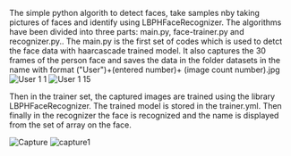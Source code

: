 The simple python algorith to detect faces, take samples nby taking pictures of faces and identify using LBPHFaceRecognizer. 
The algorithms have been divided into three parts: main.py, face-trainer.py and recognizer.py.. The main.py is the first set of codes which is used to detct the face data with haarcascade trained model. It also captures the 30 frames of the person face and saves the data in the folder datasets in the name with format ("User")+(entered number)+ (image count number).jpg
![User 1 1](https://user-images.githubusercontent.com/61246422/127361498-21796e99-baa7-4d4f-88e4-c7bfd8fd0ffe.jpg)
![User 1 15](https://user-images.githubusercontent.com/61246422/127361552-71f7e06c-0ec4-49fa-ab80-e772378d9de5.jpg)

Then in the trainer set, the captured images are trained using the library LBPHFaceRecognizer. The trained model is stored in the trainer.yml.
Then finally in the recognizer the face is recognized and the name is displayed from the set of array on the face.

![Capture](https://user-images.githubusercontent.com/61246422/127362342-dea9d5a6-25ec-4c47-ab44-03e1de722b3c.JPG)
![capture1](https://user-images.githubusercontent.com/61246422/127362348-a1cc729b-af7d-4387-8745-f98255860be2.JPG)

